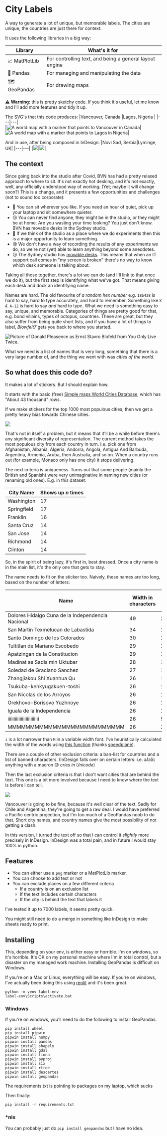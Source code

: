 # City Labels

A way to generate a lot of unique, but memorable labels. The cities are unique, the countries are just there for context.

It uses the following libraries in a big way: 

|Library|What's it for|
|-|-|
|📈 MatPlotLib|For controlling text, and being a general layout engine|
|🐼 Pandas|For managing and manipulating the data|
|🗺 GeoPandas|For drawing maps|

:warning: **Warning:** this is pretty sketchy code. If you think it's useful, let me know and I'll add more features and tidy it up.

The SVG's that this code produces:
|Vancouver, Canada |Lagos, Nigeria |
|---|---|  
|![A world map with a marker that points to Vancouver in Canada](docs/Canada_Vancouver.svg)|![A world map with a marker that points to Lagos in Nigeria](docs/Nigeria_Lagos.svg)|

And in use, after being composed in InDesign:
|Novi Sad, Serbia|Lyminge, UK|
|---|---|
|![](docs/novisad.jpeg)|![](docs/lyminge.jpg)|

## The context

Since going back into the studio after Covid, BVN has had a pretty relaxed approach to where to sit. It's not exactly hot desking, and it's not exactly, well, any officially understood way of working. (Yet; maybe it will change soon?) This is a change, and it presents a few opportunities and challenges (not to sound too corporate):
* 🙂 You can sit wherever you like. If you need an hour of quiet, pick up your laptop and sit somewhere quieter.
* 😢 You can never find anyone, they might be in the studio, or they might be at home. Are you wasting your time looking? You just don't know.
BVN has movable desks in the Sydney studio.
* 🙂 If we think of the studio as a place where we do experiments then this is a major opportunity to learn something.
* 😢 We don't have a way of recording the results of any experiments we do, so we're not (yet) able to learn anything beyond some anecdotes.
* 😢 The Sydney studio has [movable desks](http://www.bvn.com.au/2019/02/11/desks-move-suitable-case-social-contagion/). This means that when an IT support call comes in "my screen is broken" there's no way to know which desk someone is talking about.

Taking all those together, there's a lot we can do (and I'll link to that once we do it), but the first step is identifying what we've got. That means giving each desk and dock an identifying name. 

Names are hard. The old favourite of _a random hex number_ e.g. `18b428` is hard to say, hard to type accurately, and hard to remember. Something like `X Æ A-12` is hard to say _and_ hard to type. What we need is something easy to say, unique, and memorable. Categories of things are pretty good for that, e.g. bond villains, types of octopus, countries. These are great, but they also suffer from being quite short lists, and if you have a lot of things to label, _Blowfelt7_ gets you back to where you started.

![Picture of Donald Pleasence as Ernst Stavro Blofeld from You Only Live Twice.](https://upload.wikimedia.org/wikipedia/en/c/c3/Blofeldpleasance67.jpg)

What we need is a list of names that is very long, something that there is a very large number of, and the thing we went with was _cities of the world_.

## So what does this code do?

It makes a lot of stickers. But I should explain how.

It starts with the basic (free) [Simple maps World Cities Database](https://simplemaps.com/data/world-cities), which has "About 43 thousand" rows. 

If we make stickers for the top 1000 most populous cities, then we get a pretty heavy bias towards Chinese cities.

![](docs/populous.png)

That's not in itself a problem, but it means that it'll be a while before there's any significant diversity of representation. The current method takes the most populous city from each country in turn. I.e. pick one from Afghanistan, Albania, Algeria, Andorra, Angola, Antigua And Barbuda, Argentina, Armenia, Aruba, then Australia, and so on. When a country runs out (for example, Monaco only has one city) it stops delivering.

The next criteria is uniqueness. Turns out that some people (mainly the British and Spanish) were very unimaginative in naming new cities (or renaming old ones). E.g. in this dataset:

|City Name|Shows up _n_ times|
|--|--|
|Washington|	17|
|Springfield|	17|
|Franklin|	16|
|Santa Cruz|	14
|San Jose|	14
|Richmond|	14|
|Clinton|	14|

So, in the spirit of being lazy, it's first in, best dressed. Once a city name is in the main list, it's the only one that gets to stay.

The name needs to fit on the sticker too. Naively, these names are too long, based on the number of letters:

|Name|Width in characters|Width in picas|
|-|-|-|
|Dolores Hidalgo Cuna de la Independencia Nacional|49|23.154|
|San Martin Texmelucan de Labastida|34|16.596|
|Santo Domingo de los Colorados|30|14.61|
|Tultitlan de Mariano Escobedo|29|13.566|
|Apatzingan de la Constitucion|29|13.308|
|Madinat as Sadis min Uktubar|28|13.278|
|Soledad de Graciano Sanchez|27|13.704|
|Zhangjiakou Shi Xuanhua Qu|26|13.116|
|Tsukuba-kenkyugakuen-toshi|26|13.362|
|San Nicolas de los Arroyos|26|11.97|
|Orekhovo-Borisovo Yuzhnoye|26|13.578|
|Iguala de la Independencia|26|12.132|
|iiiiiiiiiiiiiiiiiiiiiiiiii|26|5.772|
|MMMMMMMMMMMMMMMMMMMMMMMMMM|26|21.06|

`i` is a lot narrower than `M` in a variable width font. I've heuristically calculated the width of the words using [this function](https://stackoverflow.com/questions/16007743/roughly-approximate-the-width-of-a-string-of-text-in-python/16008023#16008023) (thanks [speedplane](https://stackoverflow.com/users/234270/speedplane)).

There are a couple of other exclusion criteria: a ban-list for countries and a list of banned characters. (InDesign falls over on certain letters: i.e. `āĀōŌī` anything with a macron 😓 _cries in Unicode_)

Then the last exclusion criteria is that I don't want cities that are behind the text. This one is a bit more involved because I need to know where the text is before I can tell.

![](docs/text_exclusion.svg)

Vancouver is going to be fine, because it's well clear of the text. Sadly for Chile and Argentina, they're going to get a raw deal. I would have preferred a Pacific centric projection, but I'm too much of a GeoPandas noob to do that. Short city names, and country names give the most possibility of not getting a clash.

In this version, I turned the text off so that I can control it _slightly_ more precisely in InDesign. InDesign was a total pain, and in future I would stay 100% in python.
## Features

- You can either use a `png` marker or a MatPlotLib marker. 
- You can choose to add text or not
- You can exclude places on a few different criteria
    - If a country is on an exclusion list
    - If the text includes certain characters
    - If the city is behind the text that labels it

I've tested it up to 7000 labels, it seems pretty quick.

You might still need to do a merge in something like InDesign to make sheets ready to print.

## Installing

This, depending on your env, is either easy or horrible. I'm on windows, so it's horrible. It's OK on my personal machine where I'm in total control, but a disaster on my managed work machine. Installing GeoPandas is difficult on Windows. 

If you're on a Mac or Linux, everything will be easy. If you're on windows, I've actually been doing this using [replit](https://replit.com) and it's been great.

```
python -m venv label-env
label-env\Scripts\activate.bat
```

### Windows

If you're on windows, you'll need to do the following to install GeoPandas:

```
pip install wheel
pip install pipwin
pipwin install numpy
pipwin install pandas
pipwin install shapely
pipwin install gdal
pipwin install fiona
pipwin install pyproj
pipwin install six
pipwin install rtree
pipwin install descartes
pipwin install geopandas
```
The requirements.txt is pointing to packages on my laptop, which sucks

Then finally:

```
pip install -r requirements.txt
```
### *nix

You can probably just do `pip install geopandas` but I have no idea.